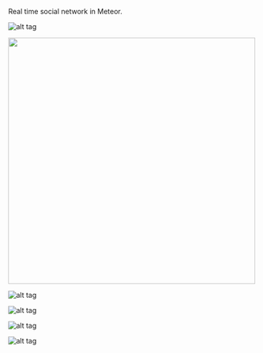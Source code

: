 Real time social network in Meteor.

![alt tag](https://s29.postimg.org/y9ff4cq5v/image08.png)

<img src="https://s29.postimg.org/y9ff4cq5v/image08.png" width="500px">

![alt tag](https://s29.postimg.org/3t9i684mr/image12.png)

![alt tag](https://s29.postimg.org/hbgeiigs3/image13.png)

![alt tag](https://s29.postimg.org/xnqg88v3n/image14.png)

![alt tag](https://s29.postimg.org/y1wdll4kz/image15.png)
